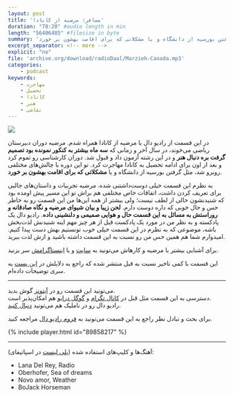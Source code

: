 ```yaml
---
layout: post
title: 'مسافر: مرضیه از کانادا'
duration: "78:20" #audio length in min
length: "56406485" #filesize in byte
summary: 'در این قسمت از رادیو دال با مرضیه از کانادا همراه شدم. مرضیه دوران دبیرستان ریاضی می‌خوند، در سال آخر و زمانی که سه ماه بیشتر به کنکور نمونده بود تصمیم گرفت بره دنبال هنر و در این رشته آزمون داد و قبول شد. دوران کارشناسی رو تموم کرد و بعد از اون برای ادامه تحصیل به کانادا مهاجرت کرد. تو این دوره با چالش‌های مختلفی مواجه شد، مثل گرفتن بورسیه از دانشگاه و یا مشکلاتی که برای اقامت بهشون بر خورد.'
excerpt_separator: <!-- more -->
explicit: "no"
file: 'archive.org/download/radioDaal/Marzieh-Canada.mp3'
categories:
    - podcast
keywords:
    - مهاجرت
    - تحصیل
    - کانادا
    - هنر
    - نقاشی
---
```

<img src="{{site.baseurl}}/public/img/marzieh-canada/cover.jpg" class="cover-img"/>

در این قسمت از رادیو دال با مرضیه از کانادا همراه شدم. مرضیه دوران دبیرستان ریاضی می‌خوند، در سال آخر و زمانی که **سه ماه بیشتر به کنکور نمونده بود تصمیم گرفت بره دنبال هنر** و در این رشته آزمون داد و قبول شد. دوران کارشناسی رو تموم کرد و بعد از اون برای ادامه تحصیل به کانادا مهاجرت کرد. تو این دوره با چالش‌های مختلفی روبرو شد، مثل گرفتن بورسیه از دانشگاه و یا **مشکلاتی که برای اقامت بهشون بر خورد**.

به نظرم این قسمت خیلی دوست‌داشتنی شده. مرضیه تجربیات و داستان‌های جالبی برای تعریف کردن داشت، اتفاقات خاص مختلفی هم براش تو این مسیر پیش اومده بود که شنیدنشون خالی از لطف نیست؛ ولی بیشتر از همه این‌ها من این قسمت رو به خاطر حس و حال خوبی که داره دوست دارم. **لحن زیبا و بیان شیوای مرضیه و نگاه صادقانه و روراستش به مسائل به این قسمت حال و هوایی صمیمی و دلنشینی داده**. رادیو دال یک پادکسته و به نظر من در مورد یک پادکست قبل از هر چیز مهم اینه شنیدنش لذت‌بخش باشه، موضوعی که به نظرم در این قسمت خیلی خوب تونستیم بهش دست پیدا کنیم. امیدوارم شما هم همین حس من رو نسبت به این قسمت داشته باشید و ازش لذت ببرید.

<!-- more -->
برای آشنایی بیشتر با مرضیه و کارهاش می‌تونید به [سایت](http://marziehmosavarzadeh.com) و یا [اینستاگرامش](http://instagram.com/marzi.mosavar) سر بزنید.

این قسمت با کمی تاخیر نسبت به قبل منتشر شده که راجع به دلایلش در [این پست](https://virgool.io/@radioDaal/soldier-apxhdezldojx) یه سری توضیحات داده‌ام.

<!-- {% include guest_imgs.html name="marzieh-canada" %} -->

<hr>

می‌تونید این قسمت رو در [آیتونز](http://apple.co/2go4xdT) گوش بدید.  
دسترسی به این قسمت مثل قبل در [کانال تگرام](https://t.me/radioDaal) و [گوگل درایو](http://bit.ly/daal-21) هم امکان‌پذیر است.  
رادیو دال رو در ناملیک هم می‌تونید [دنبال کنید](http://bit.ly/2C2KlZw).  

برای بحث و تبادل نظر راجع به این قسمت می‌تونید به [فروم رادیو دال](http://bit.ly/2MSHABF) مراجعه کنید.  

{% include player.html id="89858217" %}

<hr>

آهنگ‌ها و کلیپ‌های استفاده شده ([پلی لیست](http://bit.ly/daal-music) در اسپاتیفای): 
<div dir="ltr">
<ul>
<li>Lana Del Rey, Radio</li>
<li>Oberhofer, Sea of dreams</li>
<li>Novo amor, Weather</li>
<li>BoJack Horseman</li>
</ul>
</div>